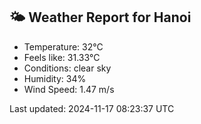 <!-- WEATHER-START -->
## 🌤 Weather Report for Hanoi

- Temperature: 32°C
- Feels like: 31.33°C
- Conditions: clear sky
- Humidity: 34%
- Wind Speed: 1.47 m/s

Last updated: 2024-11-17 08:23:37 UTC
<!-- WEATHER-END -->
